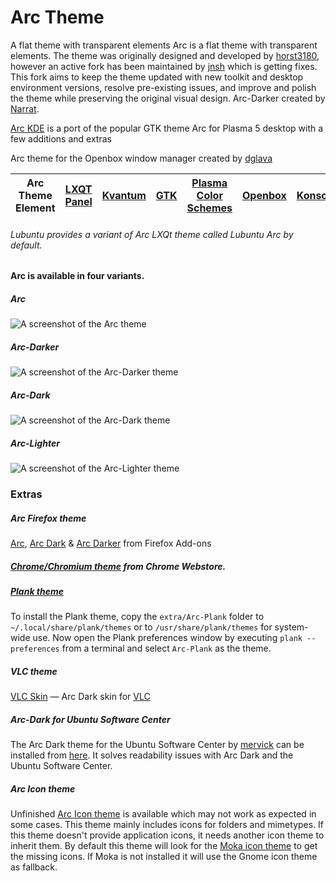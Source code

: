 # Arc Theme
 A flat theme with transparent elements 
Arc is a flat theme with transparent elements. The theme was originally designed and developed by [horst3180](https://github.com/horst3180/arc-theme), however an active fork has been maintained by [jnsh](https://github.com/jnsh/arc-theme) which is getting fixes. This fork aims to keep the theme updated with new toolkit and desktop environment versions, resolve pre-existing issues, and improve and polish the theme while preserving the original visual design. Arc-Darker created by [Narrat](https://github.com/Narrat). 

[Arc KDE](https://github.com/PapirusDevelopmentTeam/arc-kde)  is a port of the popular GTK theme Arc for Plasma 5 desktop with a few additions and extras

Arc theme for the Openbox window manager created by [dglava](https://github.com/dglava/arc-openbox)


| Arc Theme Element | [LXQT Panel](https://gitlab.com/isseigx/lxqt-arc-dark-theme) | [Kvantum](https://github.com/PapirusDevelopmentTeam/arc-kde) | [GTK](https://github.com/jnsh/arc-theme) | [Plasma Color Schemes](https://github.com/PapirusDevelopmentTeam/arc-kde) | [Openbox](https://github.com/dglava/arc-openbox) | [Konsole/qterminal](https://github.com/PapirusDevelopmentTeam/arc-kde)|
| ----- | ----- | ----- | ----- | ----- | ----- | ----- |

###### Lubuntu provides a variant of Arc LXQt theme called Lubuntu Arc by default. 



#### Arc is available in four variants.

##### Arc

![A screenshot of the Arc theme](https://raw.githubusercontent.com/jnsh/arc-theme/master/.github/arc-prv.png)

##### Arc-Darker

![A screenshot of the Arc-Darker theme](https://raw.githubusercontent.com/jnsh/arc-theme/master/.github/arc-darker-prv.png)

##### Arc-Dark

![A screenshot of the Arc-Dark theme](https://raw.githubusercontent.com/jnsh/arc-theme/master/.github/arc-dark-prv.png)

##### Arc-Lighter

![A screenshot of the Arc-Lighter theme](https://raw.githubusercontent.com/jnsh/arc-theme/master/.github/arc-lighter-prv.png)


### Extras

##### Arc Firefox theme
[Arc](https://addons.mozilla.org/en-US/firefox/addon/arc-theme-we/), [Arc Dark](https://addons.mozilla.org/en-US/firefox/addon/arc-dark-theme-we/) & [Arc Darker](https://addons.mozilla.org/en-US/firefox/addon/arc-darker-theme-we/) from Firefox Add-ons

##### [Chrome/Chromium theme](https://chrome.google.com/webstore/detail/arc-dark/adicoenigffoolephelklheejpcpoolk?hl=en) from Chrome Webstore. 

##### [Plank theme](https://github.com/horst3180/arc-theme/tree/master/extra/Arc-Plank)
To install the Plank theme, copy the `extra/Arc-Plank` folder to `~/.local/share/plank/themes` or to `/usr/share/plank/themes` for system-wide use.
Now open the Plank preferences window by executing `plank --preferences` from a terminal and select `Arc-Plank` as the theme.

##### VLC theme
[VLC Skin](https://github.com/varlesh/VLC-Arc-Dark) — Arc Dark skin for [VLC](http://www.videolan.org/vlc/)

##### Arc-Dark for Ubuntu Software Center
The Arc Dark theme for the Ubuntu Software Center by [mervick](https://github.com/mervick) can be installed from [here](https://github.com/mervick/arc-dark-software-center). It solves readability issues with Arc Dark and the Ubuntu Software Center.

##### Arc Icon theme
Unfinished [Arc Icon theme](https://github.com/horst3180/arc-icon-theme) is available which may not work as expected in some cases. This theme mainly includes icons for folders and mimetypes. If this theme doesn't provide application icons, it needs another icon theme to inherit them. By default this theme will look for the [Moka icon theme](https://snwh.org/moka) to get the missing icons. If Moka is not installed it will use the Gnome icon theme as fallback.

